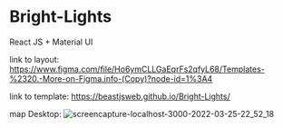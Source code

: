 # Bright-Lights
React JS + Material UI

link to layout: https://www.figma.com/file/Ho6ymCLLGaEqrFs2qfyL68/Templates-%2320.-More-on-Figma.info-(Copy)?node-id=1%3A4

link to template: https://beastjsweb.github.io/Bright-Lights/


map Desktop: ![screencapture-localhost-3000-2022-03-25-22_52_18](https://user-images.githubusercontent.com/98450298/160250432-1ab50bc0-710c-4041-88c4-e9e6a297e218.png)
